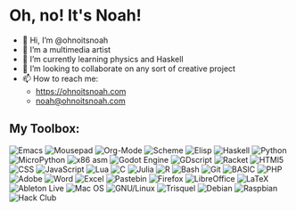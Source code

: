 # Oh, no! It's Noah!
- 👋 Hi, I’m @ohnoitsnoah
- 👀 I’m a multimedia artist
- 🌱 I’m currently learning physics and Haskell
- 💞️ I’m looking to collaborate on any sort of creative project
- 📫 How to reach me:
   + https://ohnoitsnoah.com
   + noah@ohnoitsnoah.com
## My Toolbox:
![Emacs](https://img.shields.io/badge/Emacs-7f5ab6?style=for-the-badge&logo=GNU%20Emacs&logoColor=white)
![Mousepad](https://img.shields.io/badge/Mousepad-2284F2?style=for-the-badge&logo=XFCE&logoColor=white)
![Org-Mode](https://img.shields.io/badge/Org--Mode-77aa99?style=for-the-badge&logo=org&logoColor=white)
![Scheme](https://img.shields.io/badge/scheme-000?style=for-the-badge&logo=Common%20Lisp&logoColor=white)
![Elisp](https://img.shields.io/badge/Elisp-blueviolet?style=for-the-badge&logo=GNU%20Emacs&logoColor=white)
![Haskell](https://img.shields.io/badge/haskell-5D4F85?style=for-the-badge&logo=Haskell&logoColor=white)
![Python](https://img.shields.io/badge/Python-14354C?style=for-the-badge&logo=python&logoColor=white)
![MicroPython](https://img.shields.io/badge/micropython-2B2728?style=for-the-badge&logo=micropython&logoColor=white)
![x86 asm](https://img.shields.io/badge/x86%20ASM-0071C5?style=for-the-badge&logo=intel&logoColor=white)
![Godot Engine](https://img.shields.io/badge/Godot%20Engine-478CBF?style=for-the-badge&logo=Godot%20Engine&logoColor=white)
![GDscript](https://img.shields.io/badge/GDscript-478CBF?style=for-the-badge&logo=Godot%20Engine&logoColor=white)
![Racket](https://img.shields.io/badge/Racket-9F1D20?style=for-the-badge&logo=Racket&logoColor=white)
![HTMl5](https://img.shields.io/badge/HTML5-E34F26?style=for-the-badge&logo=html5&logoColor=white)
![CSS](https://img.shields.io/badge/CSS3-1572b6?style=for-the-badge&logo=css&logoColor=white)
![JavaScript](https://img.shields.io/badge/javascript-f7df1e?style=for-the-badge&logo=javascript&logoColor=black)
![Lua](https://img.shields.io/badge/Lua-2C2D72?style=for-the-badge&logo=lua&logoColor=white)
![C](https://img.shields.io/badge/C-00599C?style=for-the-badge&logo=c&logoColor=white)
![Julia](https://img.shields.io/badge/julia-9558B2?style=for-the-badge&logo=julia&logoColor=white)
![R](https://img.shields.io/badge/r-276DC3?style=for-the-badge&logo=R&logoColor=white)
![Bash](https://img.shields.io/badge/Bash-4eaa25?style=for-the-badge&logo=GNU%20Bash&logoColor=white)
![Git](https://img.shields.io/badge/GIT-E44C30?style=for-the-badge&logo=git&logoColor=white)
![BASIC](https://img.shields.io/badge/BASIC-black?style=for-the-badge)
![PHP](https://img.shields.io/badge/PHP-777BB4?style=for-the-badge&logo=php&logoColor=white)
![Adobe](https://img.shields.io/badge/Adobe%20Creative%20Cloud-da1f26?style=for-the-badge&logo=Adobe%20Creative%20Cloud&logoColor=white)
![Word](https://img.shields.io/badge/Word-2b579a?style=for-the-badge&logo=Microsoft%20Word&logoColor=white)
![Excel](https://img.shields.io/badge/Excel-217346?style=for-the-badge&logo=Microsoft%20Excel&logoColor=white)
![Pastebin](https://img.shields.io/badge/Pastebin-02456c?style=for-the-badge&logo=Pastebin&logoColor=white)
![Firefox](https://img.shields.io/badge/Firefox%20Browser-ff7139?style=for-the-badge&logo=firefox-browser&logoColor=white)
![LibreOffice](https://img.shields.io/badge/libreoffice-18a303?style=for-the-badge&logo=libreoffice&logoColor=white)
![LaTeX](https://img.shields.io/badge/LaTeX-008080?style=for-the-badge&logo=latex&logoColor=white)
![Ableton Live](https://img.shields.io/badge/Ableton%20Live-000000?style=for-the-badge&logo=ableton%20live&logoColor=white)
![Mac OS](https://img.shields.io/badge/mac_OS-F2F4F9?style=for-the-badge&logo=apple&logoColor=black)
![GNU/Linux](https://img.shields.io/badge/GNU/LINUX-fcc624?style=for-the-badge&logo=Linux&logoColor=black)
![Trisquel](https://img.shields.io/badge/Trisquel%20gnu/linux-2284F2?style=for-the-badge)
![Debian](https://img.shields.io/badge/debian-d70a53?style=for-the-badge&logo=debian&logoColor=white)
![Raspbian](https://img.shields.io/badge/Raspbian-a22846?style=for-the-badge&logo=raspberry-pi&logoColor=white)
![Hack Club](https://img.shields.io/badge/Hack%20Club-EC3750?style=for-the-badge&logo=Hack%20Club&logoColor=white)
